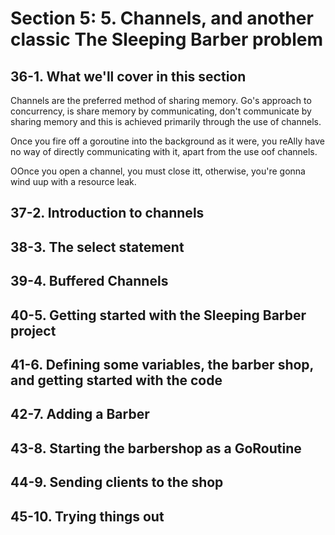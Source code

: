 # Section 5: 5. Channels, and another classic The Sleeping Barber problem

## 36-1. What we'll cover in this section
Channels are the preferred method of sharing memory. Go's approach to concurrency, is share memory by communicating, don't communicate
by sharing memory and this is achieved primarily through the use of channels.

Once you fire off a goroutine into the background as it were, you reAlly have no way of directly communicating with it, apart from the use
oof channels.

OOnce you open a channel, you must close itt, otherwise, you're gonna wind uup with a resource leak.

## 37-2. Introduction to channels
## 38-3. The select statement
## 39-4. Buffered Channels
## 40-5. Getting started with the Sleeping Barber project
## 41-6. Defining some variables, the barber shop, and getting started with the code
## 42-7. Adding a Barber
## 43-8. Starting the barbershop as a GoRoutine
## 44-9. Sending clients to the shop
## 45-10. Trying things out
